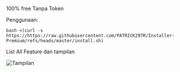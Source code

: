 100% free Tanpa Token

Penggunaan:
```
bash <(curl -s https://https://raw.githubusercontent.com/PATRICK297R/Installer-Premium/refs/heads/master/install.sh)
```

List All Feature dan tampilan

![Tampilan](https://i.supa.codes/w9XR6I)

